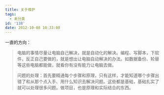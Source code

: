 ```yaml
---
title: 关于维护
tags:
  - 未分类
id: '138'
date: 2012-10-08 10:33:00
---
```


一直的方向：  

> 电脑的事情尽量让电脑自己解决，就是自动化的解决。编程、写脚本，下软件，反正自己要做的，就是想出让电脑自动解决的办法。如数据备份、轮替等这些电脑都能做，就看你有没有能力让电脑去做。  
>   
> 问题的处理：首先要精通每个步骤和原理，只有这样，才能知道哪个步骤出错了和从那个点入手、用什么知识去解决问题。这些都是基础，基础扎实了就可以处理很多问题。做项目，也是原理和实际结合的东西。